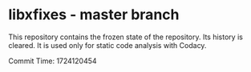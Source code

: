 # libxfixes - master branch

This repository contains the frozen state of the repository.
Its history is cleared. It is used only for static code
analysis with Codacy.

Commit Time: 1724120454